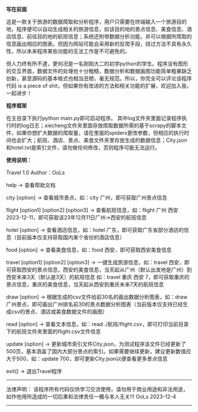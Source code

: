 **写在前面**

这是一款关于旅游的数据爬取和分析程序，用户只需要在终端输入一个旅游目的地，程序便可以自动生成相关的旅游信息，如该目的地的景点信息、美食信息、酒店信息、前往目的地的航班信息；系统还附带数据分析功能，并可以根据所爬取的信息画出相应的图表。但因为网站可能会采用新的反爬手段，绕过方法不具有永久性，所以未来程序某些功能的无法工作是不可避免的。

但人力终有所不逮，更何况是一名刚刚大二的初学python的学生。程序没有图形的交互界面，数据文件的处理也十分粗糙，数据分析和数据画图功能简单粗暴缺乏创新，甚至源码的基本格式也相当丑陋，毫无规范。所以，你完全可以评论该程序代码 is a piece of shit，但如果你有改进的方法和相关功能的扩展，欢迎加入我，一起进步！


**程序框架**

在主目录下执行python main.py即可启动程序。
其中log文件夹里面记录程序执行时的log日志；xiecheng文件夹里面存放爬取数据所需的基于scrapy的脚本文件，如果你想扩大数据的爬取量，请在里面的spiders更改参数，但相应的执行时间也会扩大；航班、酒店、景点、美食文件夹里存放生成的数据信息；City.json和hotel.txt是索引文件，请勿做任何修改，否则程序可能无法运行。

**使用说明：**

Travel 1.0    Author：OoLs

  help -> 查看帮助文档
    
  city [option] -> 查看城市景点，如：city 广州，即可获取广州景点信息

  flight [option1] [option2] [option3] -> 查看航班信息，如：flight 广州 西安 2023-12-11，即可获取该23年12月11日广州->西安的航班信息

  hotel [option] -> 查看酒店信息，如：hotel 广东，即可获取广东省部分酒店的信息（目前版本仅支持获取国内某个省份的酒店信息）

  food [option] -> 查看美食信息，如：food 西安，即可获取西安美食信息
 
  travel [option1] [option2] [option3] -> 一键生成旅游信息，如：travel 西安，即可获取西安的景点信息，西安的美食信息，当天起从广州（默认出发地是广州）到西安未来3天（默认是3天）的航班信息                                                                                                    如：travel 重庆 西安 7，即可获取重庆的景点信息，重庆的美食信息，当天起从西安到重庆未来7天的航班信息
    
  draw [option] -> 根据生成的csv文件给前30名的画出数据分析图表，如：draw 广州景点，即可画出广州排名前30的景点数据分析图表（当前版本仅支持已经生成csv的景点、酒店或美食数据文件的画图）

  read [option] -> 查看文本信息，如：read ./航班/flight.csv，即可打印当前目录下的航班文件夹里面的flight.csv文件信息
 
  update [option] -> 更新城市索引文件City.json，为测试程序该文件已经更新了500页，基本涵盖了国内大部分景点的索引。如果需要继续更新，建议更新数值应大于500，如：update 700，即可更新City.json以便查看更多景点信息

  exit() -> 退出Travel程序




********************************************************************************************************************************************************************
法律声明：
        该程序所有代码仅供学习交流使用，请勿用于商业用途和非法用途，如作他用所造成的一切后果和法律责任一概与本人无关!!!
                                                                                                                                                                                                                      OoLs  2023-12-4
************************************************************************************************************************************************************
